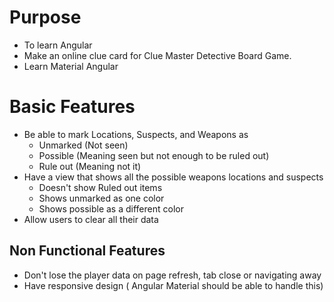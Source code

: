 # Purpose 
- To learn Angular 
- Make an online clue card for Clue Master Detective Board Game.
- Learn Material Angular

# Basic Features 

- Be able to mark Locations, Suspects, and Weapons as 
  - Unmarked (Not seen)
  - Possible (Meaning seen but not enough to be ruled out)
  - Rule out (Meaning not it)
- Have a view that shows all the possible weapons locations and suspects
  - Doesn't show Ruled out items
  - Shows unmarked as one color 
  - Shows possible as a different color
- Allow users to clear all their data

## Non Functional Features 

- Don't lose the player data on page refresh, tab close or navigating away
- Have responsive design ( Angular Material should be able to handle this)

